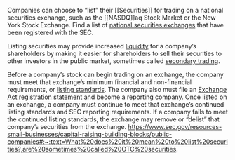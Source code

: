 Companies can choose to “list” their [[Securities]] for trading on a national securities exchange, such as the [[NASDQ]]aq Stock Market or the New York Stock Exchange. Find a list of [national securities exchanges](https://www.sec.gov/rules-regulations/self-regulatory-organization-rulemaking "Self-Regulatory Organization Rulemaking") that have been registered with the SEC.

Listing securities may provide increased [liquidity](https://www.sec.gov/education/glossary/jargon-z#Liquidity) for a company’s shareholders by making it easier for shareholders to sell their securities to other investors in the public market, sometimes called [secondary trading](https://www.sec.gov/jargon-z#SM).

Before a company’s stock can begin trading on an exchange, the company must meet that exchange’s minimum financial and non-financial requirements, or [listing standards](https://www.sec.gov/education/smallbusiness/goingpublic/listingstandards). The company also must file an [Exchange Act registration statement](https://www.sec.gov/education/smallbusiness/goingpublic/exchangeactreporting) and become a reporting company. Once listed on an exchange, a company must continue to meet that exchange’s continued listing standards and SEC reporting requirements. If a company fails to meet the continued listing standards, the exchange may remove or “delist” that company’s securities from the exchange.
https://www.sec.gov/resources-small-businesses/capital-raising-building-blocks/public-companies#:~:text=What%20does%20it%20mean%20to%20list%20securities?,are%20sometimes%20called%20OTC%20securities.